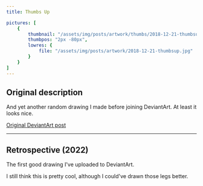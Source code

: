 ```yaml
---
title: Thumbs Up

pictures: [
	{
		thumbnail: "/assets/img/posts/artwork/thumbs/2018-12-21-thumbsup.jpg",
		thumbpos: "2px -80px",
		lowres: {
			file: "/assets/img/posts/artwork/2018-12-21-thumbsup.jpg"
		}
	}
]
---
```

## Original description
And yet another random drawing I made before joining DeviantArt. At least it looks nice.

[Original DeviantArt post](https://www.deviantart.com/phantomdoom741/art/Thumbs-Up-780306274)

---

## Retrospective (2022)
The first good drawing I've uploaded to DeviantArt.

I still think this is pretty cool, although I could've drawn those legs better.

